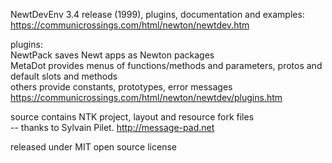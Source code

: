 NewtDevEnv 3.4 release (1999), plugins, documentation and examples:<br/>
https://communicrossings.com/html/newton/newtdev.htm

plugins:<br/>
NewtPack saves Newt apps as Newton packages<br/>
MetaDot provides menus of functions/methods and parameters, protos and default slots and methods<br/>
others provide constants, prototypes, error messages<br/>
https://communicrossings.com/html/newton/newtdev/plugins.htm

source contains NTK project, layout and resource fork files<br/>
-- thanks to Sylvain Pilet. http://message-pad.net

released under MIT open source license
